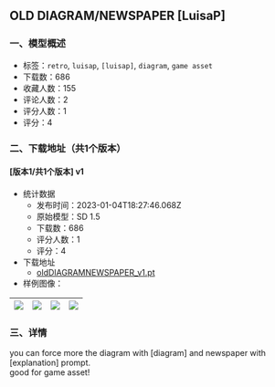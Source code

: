 ## OLD DIAGRAM/NEWSPAPER [LuisaP]
### 一、模型概述

- 标签：`retro`, `luisap`, `[luisap]`, `diagram`, `game asset`
- 下载数：686
- 收藏人数：155
- 评论人数：2
- 评分人数：1
- 评分：4

### 二、下载地址（共1个版本）

#### [版本1/共1个版本] v1

- 统计数据
  - 发布时间：2023-01-04T18:27:46.068Z
  - 原始模型：SD 1.5
  - 下载数：686
  - 评分人数：1
  - 评分：4
- 下载地址
  - [oldDIAGRAMNEWSPAPER_v1.pt](https://civitai.com/api/download/models/4245)
- 样例图像：

| <img src="https://image.civitai.com/xG1nkqKTMzGDvpLrqFT7WA/980c64c8-429d-45f2-be15-f2906f6ec900/width=450/27768.jpeg" /> | <img src="https://image.civitai.com/xG1nkqKTMzGDvpLrqFT7WA/351f8d76-04aa-40af-39a6-ac64615c9f00/width=450/27778.jpeg" /> | <img src="https://image.civitai.com/xG1nkqKTMzGDvpLrqFT7WA/be9fa1d7-ea3e-43a5-264a-d60d9ecd0c00/width=450/27777.jpeg" /> | <img src="https://image.civitai.com/xG1nkqKTMzGDvpLrqFT7WA/58ead815-6f22-4b99-e6f9-b02cc79e9c00/width=450/27776.jpeg" /> |
| ---- | ---- | ---- | ---- |


### 三、详情
<p>you can force more the diagram with [diagram] and newspaper with [explanation] prompt.<br />good for game asset!</p>